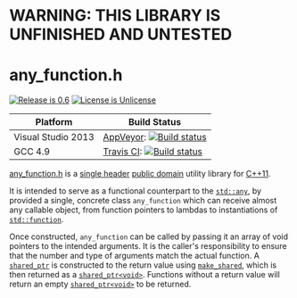 # WARNING: THIS LIBRARY IS UNFINISHED AND UNTESTED

# any_function.h

[![Release is 0.6](http://img.shields.io/badge/release-0.6-blue.svg?style=flat)](/any_function.h)
[![License is Unlicense](http://img.shields.io/badge/license-Unlicense-blue.svg?style=flat)](http://unlicense.org/)

Platform | Build Status |
-------- | ------------ |
Visual Studio 2013 | [AppVeyor](http://ci.appveyor.com/): [![Build status](https://ci.appveyor.com/api/projects/status/t9hynmje3af3t0eg?svg=true)](https://ci.appveyor.com/project/sgorsten/any-function) |
GCC 4.9 | [Travis CI](http://travis-ci.org): [![Build status](http://travis-ci.org/sgorsten/any_function.svg?branch=master)](https://travis-ci.org/sgorsten/any_function) |

[any_function.h](/any_function.h) is a [single header](http://github.com/nothings/stb/blob/master/docs/other_libs.md) [public domain](http://unlicense.org/) utility library for [C++11](http://en.cppreference.com/w/). 

It is intended to serve as a functional counterpart to the [`std::any`](http://en.cppreference.com/w/cpp/utility/any), by provided a single, concrete class `any_function` which can receive almost any callable object, from function pointers to lambdas to instantiations of [`std::function`](http://en.cppreference.com/w/cpp/utility/functional/function).

Once constructed, `any_function` can be called by passing it an array of void pointers to the intended arguments. It is the caller's responsibility to ensure that the number and type of arguments match the actual function. A [`shared_ptr`](http://en.cppreference.com/w/cpp/memory/shared_ptr) is constructed to the return value using [`make_shared`](http://en.cppreference.com/w/cpp/memory/shared_ptr/make_shared), which is then returned as a [`shared_ptr<void>`](http://en.cppreference.com/w/cpp/memory/shared_ptr). Functions without a return value will return an empty [`shared_ptr<void>`](http://en.cppreference.com/w/cpp/memory/shared_ptr) to be returned.
